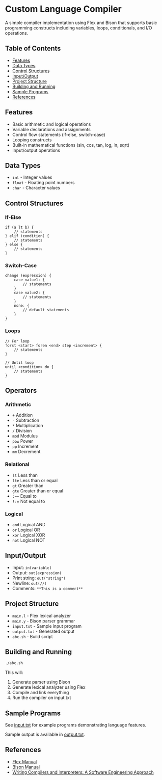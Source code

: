 # Custom Language Compiler

A simple compiler implementation using Flex and Bison that supports basic programming constructs including variables, loops, conditionals, and I/O operations.

## Table of Contents

- [Features](#features)
- [Data Types](#data-types)
- [Control Structures](#control-structures)
- [Input/Output](#inputoutput)
- [Project Structure](#project-structure)
- [Building and Running](#building-and-running)
- [Sample Programs](#sample-programs)
- [References](#references)

## Features

- Basic arithmetic and logical operations
- Variable declarations and assignments
- Control flow statements (if-else, switch-case)
- Looping constructs
- Built-in mathematical functions (sin, cos, tan, log, ln, sqrt)
- Input/output operations

## Data Types

- `int` - Integer values
- `float` - Floating point numbers
- `char` - Character values

## Control Structures

### If-Else

```
if (a lt b) {
    // statements
} elif (condition) {
    // statements
} else {
    // statements
}
```

### Switch-Case

```
change (expression) {
    case value1: {
        // statements
    }
    case value2: {
        // statements
    }
    none: {
        // default statements
    }
}
```

### Loops

```
// For loop
forst <start> foren <end> step <increment> {
    // statements
}

// Until loop
until <condition> do {
    // statements
}
```

## Operators

### Arithmetic

- `+` Addition
- `-` Subtraction
- `*` Multiplication
- `/` Division
- `mod` Modulus
- `pow` Power
- `pp` Increment
- `mm` Decrement

### Relational

- `lt` Less than
- `lte` Less than or equal
- `gt` Greater than
- `gte` Greater than or equal
- `:==` Equal to
- `!:=` Not equal to

### Logical

- `and` Logical AND
- `or` Logical OR
- `xor` Logical XOR
- `not` Logical NOT

## Input/Output

- Input: `in(variable)`
- Output: `out(expression)`
- Print string: `out("string")`
- Newline: `out(//)`
- Comments: `**This is a comment**`

## Project Structure

- `main.l` - Flex lexical analyzer
- `main.y` - Bison parser grammar
- `input.txt` - Sample input program
- `output.txt` - Generated output
- `abc.sh` - Build script

## Building and Running

```bash
./abc.sh
```

This will:

1. Generate parser using Bison
2. Generate lexical analyzer using Flex
3. Compile and link everything
4. Run the compiler on input.txt

## Sample Programs

See [input.txt](input.txt) for example programs demonstrating language features.

Sample output is available in [output.txt](output.txt).

## References

- [Flex Manual](https://westes.github.io/flex/manual/)
- [Bison Manual](https://www.gnu.org/software/bison/manual/)
- [Writing Compilers and Interpreters: A Software Engineering Approach](https://www.amazon.com/Writing-Compilers-Interpreters-Software-Engineering/dp/0470177071)

```

```
